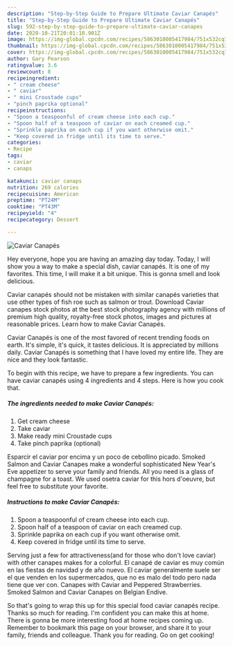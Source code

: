 ```yaml
---
description: "Step-by-Step Guide to Prepare Ultimate Caviar Canapés"
title: "Step-by-Step Guide to Prepare Ultimate Caviar Canapés"
slug: 592-step-by-step-guide-to-prepare-ultimate-caviar-canapes
date: 2020-10-21T20:01:10.901Z
image: https://img-global.cpcdn.com/recipes/5863010005417984/751x532cq70/caviar-canapes-recipe-main-photo.jpg
thumbnail: https://img-global.cpcdn.com/recipes/5863010005417984/751x532cq70/caviar-canapes-recipe-main-photo.jpg
cover: https://img-global.cpcdn.com/recipes/5863010005417984/751x532cq70/caviar-canapes-recipe-main-photo.jpg
author: Gary Pearson
ratingvalue: 3.6
reviewcount: 8
recipeingredient:
- " cream cheese"
- " caviar"
- " mini Croustade cups"
- "pinch paprika optional"
recipeinstructions:
- "Spoon a teaspoonful of cream cheese into each cup."
- "Spoon half of a teaspoon of caviar on each creamed cup."
- "Sprinkle paprika on each cup if you want otherwise omit."
- "Keep covered in fridge until its time to serve."
categories:
- Recipe
tags:
- caviar
- canaps

katakunci: caviar canaps 
nutrition: 269 calories
recipecuisine: American
preptime: "PT24M"
cooktime: "PT43M"
recipeyield: "4"
recipecategory: Dessert

---
```



![Caviar Canapés](https://img-global.cpcdn.com/recipes/5863010005417984/751x532cq70/caviar-canapes-recipe-main-photo.jpg)

Hey everyone, hope you are having an amazing day today. Today, I will show you a way to make a special dish, caviar canapés. It is one of my favorites. This time, I will make it a bit unique. This is gonna smell and look delicious.

Caviar canapés should not be mistaken with similar canapés varieties that use other types of fish roe such as salmon or trout. Download Caviar canapes stock photos at the best stock photography agency with millions of premium high quality, royalty-free stock photos, images and pictures at reasonable prices. Learn how to make Caviar Canapés.

Caviar Canapés is one of the most favored of recent trending foods on earth. It's simple, it's quick, it tastes delicious. It is appreciated by millions daily. Caviar Canapés is something that I have loved my entire life. They are nice and they look fantastic.


To begin with this recipe, we have to prepare a few ingredients. You can have caviar canapés using 4 ingredients and 4 steps. Here is how you cook that.

<!--inarticleads1-->

##### The ingredients needed to make Caviar Canapés:

1. Get  cream cheese
1. Take  caviar
1. Make ready  mini Croustade cups
1. Take pinch paprika (optional)


Esparcir el caviar por encima y un poco de cebollino picado. Smoked Salmon and Caviar Canapes make a wonderful sophisticated New Year&#39;s Eve appetizer to serve your family and friends. All you need is a glass of champagne for a toast. We used osetra caviar for this hors d&#39;oeuvre, but feel free to substitute your favorite. 

<!--inarticleads2-->

##### Instructions to make Caviar Canapés:

1. Spoon a teaspoonful of cream cheese into each cup.
1. Spoon half of a teaspoon of caviar on each creamed cup.
1. Sprinkle paprika on each cup if you want otherwise omit.
1. Keep covered in fridge until its time to serve.


Serving just a few for attractiveness(and for those who don&#39;t love caviar) with other canapes makes for a colorful. El canapé de caviar es muy común en las fiestas de navidad y de año nuevo. El caviar generalmente suele ser el que venden en los supermercados, que no es malo del todo pero nada tiene que ver con. Canapes with Caviar and Peppered Strawberries. Smoked Salmon and Caviar Canapes on Belgian Endive. 

So that's going to wrap this up for this special food caviar canapés recipe. Thanks so much for reading. I'm confident you can make this at home. There is gonna be more interesting food at home recipes coming up. Remember to bookmark this page on your browser, and share it to your family, friends and colleague. Thank you for reading. Go on get cooking!
